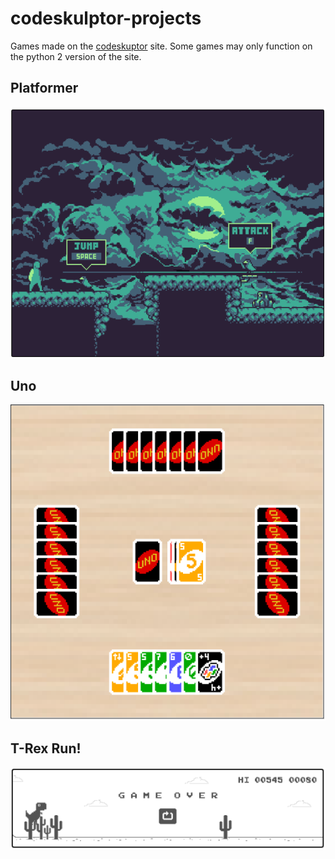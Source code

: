 # codeskulptor-projects
Games made on the [codeskuptor](https://py3.codeskulptor.org/) site. Some games may only function on the python 2 version of the site.
## Platformer
![](https://github.com/Stevan-Zhuang/codeskulptor-projects/blob/main/showcase/Platformer.PNG)
## Uno
![](https://github.com/Stevan-Zhuang/codeskulptor-projects/blob/main/showcase/Uno.PNG)
## T-Rex Run!
![](https://github.com/Stevan-Zhuang/codeskulptor-projects/blob/main/showcase/T-Rex%20Run!.PNG)
